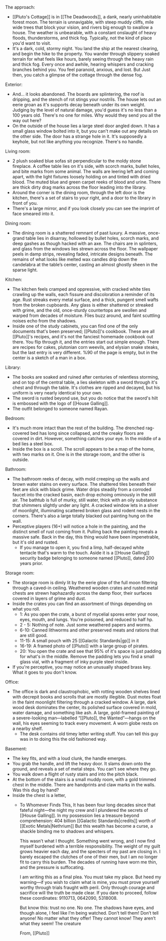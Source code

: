 The approach:
- [[Pluto's Cottage]] is in [[The Deadwoods]], a dank, nearly uninhabitable forest moon. The terrain is unnavigable, with steep muddy cliffs, mile wide trees that block your vision, and rivers big enough to swallow a house. The weather is unbearable, with a constant onslaught of heavy floods, thunderstorms, and thick fog. Typically, not the kind of place you'd want to visit. 
- It's a dark, cold, stormy night. You land the ship at the nearest clearing, and begin the hike to the property. You wander through slippery soaked terrain for what feels like hours, barely seeing through the heavy rain and thick fog. Every once and awhile, hearing whispers and cracking branches behind you. You feel paranoid, anxious, and lost. But Just then, you catch a glimpse of the cottage through the dense fog.

Exterior:
- And... it looks abandoned. The boards are splintering, the roof is dripping, and the stench of rot stings your nostrils. The house lets out an eerie groan as it's supports decay beneath under its own weight. Judging by the level of natural damage, you'd guess it's no less than a 100 years old. There's no one for miles. Why would they send you all the way out here? 
- On the outside of the house lies a large steel door angled down. It has a small glass window bolted into it, but you can't make out any details on the other side. The door has a strange hole in it. It's supposedly a keyhole, but not like anything you recognize. There's no handle. 

Living room:
- 2 plush soaked blue sofas sit perpendicular to the moldy stone fireplace. A coffee table lies on it's side, with scorch marks, bullet holes, and bite marks from some animal. The walls are leering left and coming apart, with the light fixtures loosely holding on and tinted with dried blood. The muted blue and green carpet reeks of blood and urine. There are thick dirty drag marks across the floor leading into the library.
- Around the corner is the dining room, through the left door is the kitchen, there's a set of stairs to your right, and a door to the library in front of you. 
- There's a large mirror, and if you look closely you can see the imprint of face smeared into it.

Dining room:
- The dining room is a shattered remnant of past luxury. A massive, once-grand table lies in disarray, hollowed by bullet holes, scorch marks, and deep gashes as though hacked with an axe. The chairs are in splinters, and glass from the windows lies strewn across the floor. The wallpaper peels in damp strips, revealing faded, intricate designs beneath. The remains of what looks like melted wax candles drip down the candelabra at the table’s center, casting an almost ghostly sheen in the sparse light.

Kitchen:
- The kitchen feels cramped and oppressive, with cracked white tiles crawling up the walls, each fissure and discoloration a reminder of its age. Rust streaks every metal surface, and a thick, pungent smell wafts from the broken cupboards. Any glass is either shattered or streaked with grime, and the old, once-sturdy countertops are swollen and warped from decades of moisture. Flies buzz around, and faint scuttling noises echo from the shadows.
- Inside one of the study cabinets, you can find one of the only documents that's been preserved; [[Pluto]]'s cookbook. These are all [[Pluto]]'s recipes, and it's not the fanciest homemade cookbook out there. You flip through it, and the entries start out simple enough. There are recipes for cakes, plutonian corn weevils, and elysian snake steaks, but the last entry is very different. %90 of the page is empty, but in the center is a sketch of a man in a box.  

Library:
- The books are soaked and ruined after centuries of relentless storming, and on top of the central table, a lies skeleton with a sword through it's chest and through the table. It's clothes are ripped and decayed, but his uniform is very nearly identical to your own.  
- The sword is rusted beyond use, but you do notice that the sword's hilt is embossed with the logo of [[House Galling]]. 
- The outfit belonged to someone named Rayan. 

Bedroom:
- It's much more intact than the rest of the building. The drenched rag-covered bed has long since collapsed, and the creaky floors are covered in dirt. However, something catches your eye. In the middle of a bed lies a steel box.
- Inside the box is a scroll. The scroll appears to be a map of the home, with two marks on it. One is in the storage room, and the other is outside. 

Bathroom:
- The bathroom reeks of decay, with mold creeping up the walls and brown water stains on every surface. The shattered tiles beneath their feet are slick with black grime. Water drips steadily from a corroded faucet into the cracked basin, each drop echoing ominously in the still air. The bathtub is full of murky, still water, thick with an oily substance that shimmers slightly under any light. A cracked window lets in a sliver of moonlight, illuminating scattered broken glass and rodent nests in the corners. There's also a large totally blacked out painting hung on the wall.
 - Perceptive players (16+) will notice a hole in the painting, and the distinct smell of rust coming from it. Pulling back the painting reveals a massive safe. Back in the day, this thing would have been impenetrable, but it's old and rusted. 
	- If you manage to open it, you find a limp, half-decayed white tentacle that's warm to the touch. Aside it is a [[House Galling]] security badge belonging to someone named [[Pluto]], dated 200 years prior. 

Storage room:
- The storage room is dimly lit by the eerie glow of the full moon filtering through a caved-in ceiling. Weathered wooden crates and rusted metal chests are strewn haphazardly across the damp floor, their surfaces covered in layers of grime and dust.
- Inside the crates you can find an assortment of things depending on what you roll.
	- 1: As you open the crate, a burst of mycelial spores enter your nose, eyes, mouth, and lungs. You're poisoned, and reduced to half hp. 
	- 2 - 5: Nothing of note. Just some weathered papers and worms. 
	- 6-10: Canned lithworms and other preserved meats and rations that are still good. 
	- 11-15: A small pouch with 25 [[Galactic Standards|gp]] in it
	- 16-19: A framed photo of [[Pluto]] with a large group of pirates.
	- 20: You open the crate and see that 95% of it's space is just padding for what's in the middle. Remove the padding lets you find a small glass vial, with a fragment of inky purple steel inside.
- If you're perceptive, you may notice an unusually shaped brass key. What it goes to you don't know.

Office:
- The office is dark and claustrophobic, with rotting wooden shelves lined with decrepit books and scrolls that are mostly illegible. Dust motes float in the faint moonlight filtering through a cracked window. A large, dark wood desk dominates the center, its polished surface covered in mold, water damage, and something like ash. A large, gold-framed painting of a severe-looking man—labelled “[[Pluto]], the Wanted”—hangs on the wall, his eyes seeming to track every movement. A worn globe rests on a nearby shelf.
	- The desk contains old timey letter writing stuff. You can tell this guy was in to doing this the old fashioned way. 

Basement:
- The key fits, and with a loud clunk, the handle emerges. 
- You grab the handle, and lift the heavy door. It slams down onto the ground, and reveals a set of metal steps. You can't see where they go. 
- You walk down a flight of rusty stairs and into the pitch black. 
- At the bottom of the stairs is a small muddy room, with a gold trimmed chest in the middle. There are handprints and claw marks in the walls. Was this dug by hand?
- Inside the chest is a letter,
	- To Whomever Finds This,
		It has been four long decades since that fateful night—the night my crew and I plundered the secrets of [[House Galling]]. In my possession lies a treasure beyond comprehension: 404 billion [[Galactic Standards|credits]] worth of [[Exotic Metals|Nethrium]] But this wealth has become a curse, a shackle binding me to shadows and whispers.
		
		This wasn’t what I thought. Something went wrong, and I now find myself burdened with a terrible responsibility. The weight of my guilt grows heavier each day, and the specters of my past are closing in. I barely escaped the clutches of one of their men, but I am no longer fit to carry this burden. The decades of running have worn me thin, and the pressure is suffocating.
		
		I am writing this as a final plea. You must take my place. But heed my warning—if you wish to claim what is mine, you must prove yourself worthy through trials fraught with peril. Only through courage and sacrifice will the truth be made clear. If you dare to proceed, follow these coordinates: 9110713, 0642090, 5318008.
		
		But know this: trust no one. No one. The shadows have eyes, and though alone, I feel like I’m being watched. Don’t tell them! Don’t tell anyone! No matter what they offer! They cannot know! They aren’t what they seem! The creature
		
		From, [[Pluto]]
